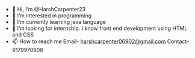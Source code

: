 - 👋 Hi, I’m @HarshCarpenter23
- 👀 I’m interested in programming 
- 🌱 I’m currently learning java language 
- 💞️ I’m looking for internship. I know front end development using HTML and CSS
- 📫 How to reach me Email- harshcarpenter06902@gmail.com 
                     Contact- 9179970908

<!---
HarshCarpenter23/HarshCarpenter23 is a ✨ special ✨ repository because its `README.md` (this file) appears on your GitHub profile.
You can click the Preview link to take a look at your changes.
--->
